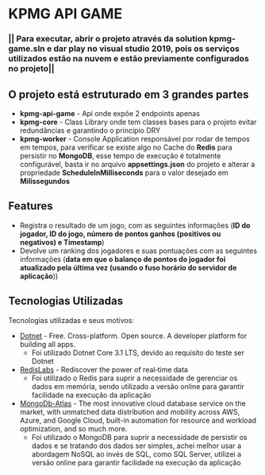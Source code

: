 # KPMG API GAME

### || Para executar, abrir o projeto através da solution **kpmg-game.sln** e dar play no visual studio 2019, pois os serviços utilizados estão na nuvem e estão previamente configurados no projeto||

## O projeto está estruturado em 3 grandes partes
- **kpmg-api-game** - Api onde expõe 2 endpoints apenas
- **kpmg-core** - Class Library onde tem classes bases para o projeto evitar redundâncias e garantindo o princípio DRY
- **kpmg-worker** - Console Application responsável por rodar de tempos em tempos, para verificar se existe algo no Cache do **Redis** para persistir no **MongoDB**, esse tempo de execução é totalmente configurável, basta ir no arquivo **appsettings.json** do projeto e alterar a propriedade **ScheduleInMilliseconds** para o valor desejado em **Milissegundos**

## Features

- Registra o resultado de um jogo, com as seguintes informações (**ID do jogador, ID do jogo, número de pontos ganhos (positivos ou negativos) e Timestamp**)
- Devolve um ranking dos jogadores e suas pontuações com as seguintes informações (**data em que o balanço de pontos do jogador foi atualizado pela última vez (usando o fuso horário do servidor de aplicação**))

## Tecnologias Utilizadas

Tecnologias utilizadas e seus motivos:

- [Dotnet] - Free. Cross-platform. Open source. A developer platform for building all apps.
    - Foi utilizado Dotnet Core 3.1 LTS, devido ao requisíto do teste ser Dotnet
- [RedisLabs] - Rediscover the power of real‑time data
    - Foi utilizado o Redis para suprir a necessidade de gerenciar os dados em memória, sendo utilizado a versão online para garantir facilidade na execução da aplicação
- [MongoDb-Atlas] - The most innovative cloud database service on the market, with unmatched data distribution and mobility across AWS, Azure, and Google Cloud, built-in automation for resource and workload optimization, and so much more.
    - Foi utilizado o MongoDB para suprir a necessidade de persistir os dados e se tratando dos dados ser simples, achei melhor usar a abordagem NoSQL ao invés de SQL, como SQL Server, utilizei a versão online para garantir facilidade na execução da aplicação


[//]: # (These are reference links used in the body of this note and get stripped out when the markdown processor does its job. There is no need to format nicely because it shouldn't be seen. Thanks SO - http://stackoverflow.com/questions/4823468/store-comments-in-markdown-syntax)
   [Dotnet]: <https://dotnet.microsoft.com>
   [RedisLabs]: <https://redislabs.com>
   [MongoDb-Atlas]: <https://www.mongodb.com/cloud/atlas>
